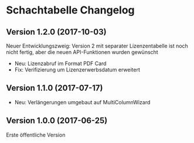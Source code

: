 # Schachtabelle Changelog

## Version 1.2.0 (2017-10-03)

Neuer Entwicklungszweig: Version 2 mit separater Lizenzentabelle ist noch nicht fertig, aber die neuen API-Funktionen wurden gewünscht

- Neu: Lizenzabruf im Format PDF Card
- Fix: Verifizierung um Lizenzerwerbsdatum erweitert

## Version 1.1.0 (2017-07-17)

- Neu: Verlängerungen umgebaut auf MultiColumnWizard

## Version 1.0.0 (2017-06-25)

Erste öffentliche Version
